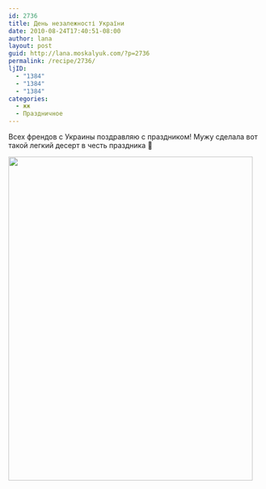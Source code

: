 ```yaml
---
id: 2736
title: День незалежності України
date: 2010-08-24T17:40:51-08:00
author: lana
layout: post
guid: http://lana.moskalyuk.com/?p=2736
permalink: /recipe/2736/
ljID:
  - "1384"
  - "1384"
  - "1384"
categories:
  - жж
  - Праздничное
---
```

Всех френдов с Украины поздравляю с праздником! Мужу сделала вот такой легкий десерт в честь праздника 🙂

<img loading="lazy" class="alignnone" title="dessert" src="http://farm5.static.flickr.com/4119/4924600361_e767e8fe07_z.jpg" alt="" width="483" height="640" />